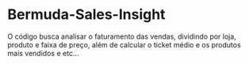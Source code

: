 # Bermuda-Sales-Insight
O código busca analisar o faturamento das vendas, dividindo por loja, produto e faixa de preço, além de calcular o ticket médio e os produtos mais vendidos e etc...
